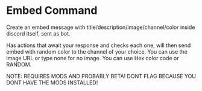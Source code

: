 # Embed Command
Create an embed message with title/description/image/channel/color inside discord itself, sent as bot.

Has actions that await your response and checks each one, will then send embed with random color to the channel of your choice.
You can use the image URL or type none for no image.
You can use Hex color code or RANDOM.

NOTE: REQUIRES MODS AND PROBABLY BETA! DONT FLAG BECAUSE YOU DONT HAVE THE MODS INSTALLED!
